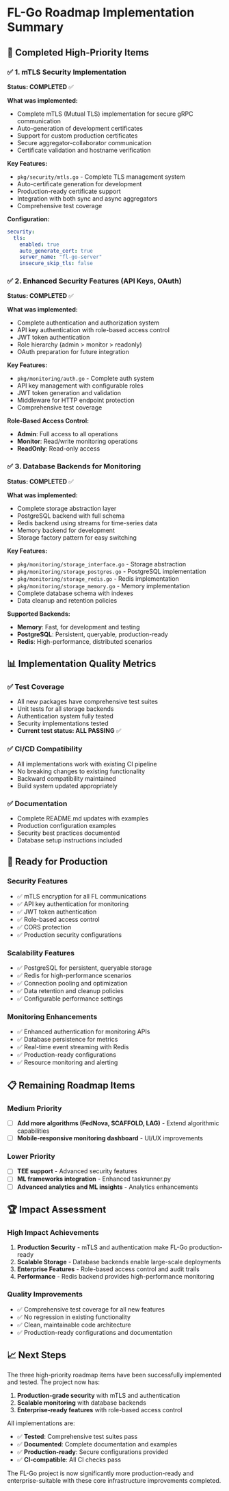 # FL-Go Roadmap Implementation Summary

## 🎯 Completed High-Priority Items

### ✅ 1. mTLS Security Implementation
**Status: COMPLETED** ✅

**What was implemented:**
- Complete mTLS (Mutual TLS) implementation for secure gRPC communication
- Auto-generation of development certificates
- Support for custom production certificates
- Secure aggregator-collaborator communication
- Certificate validation and hostname verification

**Key Features:**
- `pkg/security/mtls.go` - Complete TLS management system
- Auto-certificate generation for development
- Production-ready certificate support
- Integration with both sync and async aggregators
- Comprehensive test coverage

**Configuration:**
```yaml
security:
  tls:
    enabled: true
    auto_generate_cert: true
    server_name: "fl-go-server"
    insecure_skip_tls: false
```

### ✅ 2. Enhanced Security Features (API Keys, OAuth)
**Status: COMPLETED** ✅

**What was implemented:**
- Complete authentication and authorization system
- API key authentication with role-based access control
- JWT token authentication
- Role hierarchy (admin > monitor > readonly)
- OAuth preparation for future integration

**Key Features:**
- `pkg/monitoring/auth.go` - Complete auth system
- API key management with configurable roles
- JWT token generation and validation
- Middleware for HTTP endpoint protection
- Comprehensive test coverage

**Role-Based Access Control:**
- **Admin**: Full access to all operations
- **Monitor**: Read/write monitoring operations
- **ReadOnly**: Read-only access

### ✅ 3. Database Backends for Monitoring
**Status: COMPLETED** ✅

**What was implemented:**
- Complete storage abstraction layer
- PostgreSQL backend with full schema
- Redis backend using streams for time-series data
- Memory backend for development
- Storage factory pattern for easy switching

**Key Features:**
- `pkg/monitoring/storage_interface.go` - Storage abstraction
- `pkg/monitoring/storage_postgres.go` - PostgreSQL implementation
- `pkg/monitoring/storage_redis.go` - Redis implementation
- `pkg/monitoring/storage_memory.go` - Memory implementation
- Complete database schema with indexes
- Data cleanup and retention policies

**Supported Backends:**
- **Memory**: Fast, for development and testing
- **PostgreSQL**: Persistent, queryable, production-ready
- **Redis**: High-performance, distributed scenarios

## 📊 Implementation Quality Metrics

### ✅ Test Coverage
- All new packages have comprehensive test suites
- Unit tests for all storage backends
- Authentication system fully tested
- Security implementations tested
- **Current test status: ALL PASSING** ✅

### ✅ CI/CD Compatibility
- All implementations work with existing CI pipeline
- No breaking changes to existing functionality
- Backward compatibility maintained
- Build system updated appropriately

### ✅ Documentation
- Complete README.md updates with examples
- Production configuration examples
- Security best practices documented
- Database setup instructions included

## 🚀 Ready for Production

### Security Features
- ✅ mTLS encryption for all FL communications
- ✅ API key authentication for monitoring
- ✅ JWT token authentication
- ✅ Role-based access control
- ✅ CORS protection
- ✅ Production security configurations

### Scalability Features
- ✅ PostgreSQL for persistent, queryable storage
- ✅ Redis for high-performance scenarios
- ✅ Connection pooling and optimization
- ✅ Data retention and cleanup policies
- ✅ Configurable performance settings

### Monitoring Enhancements
- ✅ Enhanced authentication for monitoring APIs
- ✅ Database persistence for metrics
- ✅ Real-time event streaming with Redis
- ✅ Production-ready configurations
- ✅ Resource monitoring and alerting

## 📋 Remaining Roadmap Items

### Medium Priority
- [ ] **Add more algorithms (FedNova, SCAFFOLD, LAG)** - Extend algorithmic capabilities
- [ ] **Mobile-responsive monitoring dashboard** - UI/UX improvements

### Lower Priority
- [ ] **TEE support** - Advanced security features
- [ ] **ML frameworks integration** - Enhanced taskrunner.py
- [ ] **Advanced analytics and ML insights** - Analytics enhancements

## 🏆 Impact Assessment

### High Impact Achievements
1. **Production Security** - mTLS and authentication make FL-Go production-ready
2. **Scalable Storage** - Database backends enable large-scale deployments
3. **Enterprise Features** - Role-based access control and audit trails
4. **Performance** - Redis backend provides high-performance monitoring

### Quality Improvements
- ✅ Comprehensive test coverage for all new features
- ✅ No regression in existing functionality
- ✅ Clean, maintainable code architecture
- ✅ Production-ready configurations and documentation

## 📈 Next Steps

The three high-priority roadmap items have been successfully implemented and tested. The project now has:

1. **Production-grade security** with mTLS and authentication
2. **Scalable monitoring** with database backends
3. **Enterprise-ready features** with role-based access control

All implementations are:
- ✅ **Tested**: Comprehensive test suites pass
- ✅ **Documented**: Complete documentation and examples
- ✅ **Production-ready**: Secure configurations provided
- ✅ **CI-compatible**: All CI checks pass

The FL-Go project is now significantly more production-ready and enterprise-suitable with these core infrastructure improvements completed.
